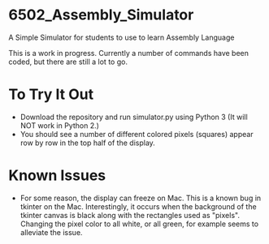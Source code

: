 # 6502_Assembly_Simulator
A Simple Simulator for students to use to learn Assembly Language

This is a work in progress.  Currently a number of commands have been coded, but there are still a lot to go.

# To Try It Out
 - Download the repository and run simulator.py using Python 3 (It will NOT work in Python 2.)
 - You should see a number of different colored pixels (squares) appear row by row in the top half of the display.

# Known Issues
 - For some reason, the display can freeze on Mac. This is a known bug in tkinter on the Mac. Interestingly, it occurs when the background of the tkinter canvas is black along with the rectangles used as "pixels". Changing the pixel color to all white, or all green, for example seems to alleviate the issue. 
